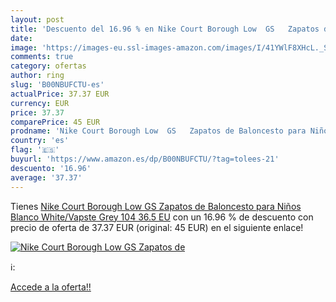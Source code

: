 ```yaml
---
layout: post
title: 'Descuento del 16.96 % en Nike Court Borough Low  GS   Zapatos de '
date: 
image: 'https://images-eu.ssl-images-amazon.com/images/I/41YWlF8XHcL._SL200_.jpg'
comments: true
category: ofertas
author: ring
slug: 'B00NBUFCTU-es'
actualPrice: 37.37 EUR
currency: EUR
price: 37.37
comparePrice: 45 EUR
prodname: 'Nike Court Borough Low  GS   Zapatos de Baloncesto para Niños  Blanco White/Vapste Grey 104  36.5 EU'
country: 'es'
flag: '🇪🇸'
buyurl: 'https://www.amazon.es/dp/B00NBUFCTU/?tag=tolees-21'
descuento: '16.96'
average: '37.37'
---
```


Tienes [Nike Court Borough Low  GS   Zapatos de Baloncesto para Niños  Blanco White/Vapste Grey 104  36.5 EU](https://www.amazon.es/dp/B00NBUFCTU/?tag=tolees-21) con un 16.96 % de descuento con precio de oferta de 37.37 EUR (original: 45 EUR) en el siguiente enlace!

[![Nike Court Borough Low  GS   Zapatos de ](https://images-eu.ssl-images-amazon.com/images/I/41YWlF8XHcL._SL200_.jpg)](https://www.amazon.es/dp/B00NBUFCTU/?tag=tolees-21)

ℹ️:


[Accede a la oferta!!](https://www.amazon.es/dp/B00NBUFCTU/?tag=tolees-21)
